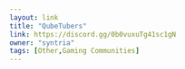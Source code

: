 ```yaml
---
layout: link
title: "QubeTubers"
link: https://discord.gg/0b0vuxuTg41sc1gN
owner: "syntria"
tags: [Other,Gaming Communities]
---
```

